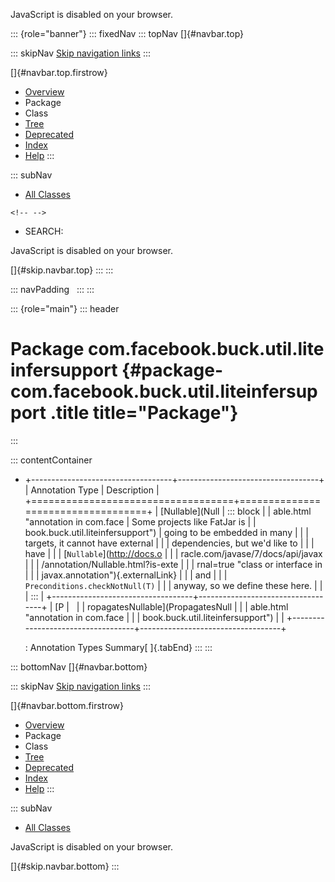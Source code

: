 <div>

JavaScript is disabled on your browser.

</div>

::: {role="banner"}
::: fixedNav
::: topNav
[]{#navbar.top}

::: skipNav
[Skip navigation links](#skip.navbar.top "Skip navigation links")
:::

[]{#navbar.top.firstrow}

-   [Overview](../../../../../index.html)
-   Package
-   Class
-   [Tree](package-tree.html)
-   [Deprecated](../../../../../deprecated-list.html)
-   [Index](../../../../../index-all.html)
-   [Help](../../../../../help-doc.html)
:::

::: subNav
-   [All Classes](../../../../../allclasses.html)

```{=html}
<!-- -->
```
-   SEARCH:

<div>

<div>

JavaScript is disabled on your browser.

</div>

</div>

[]{#skip.navbar.top}
:::
:::

::: navPadding
 
:::
:::

::: {role="main"}
::: header
# Package com.facebook.buck.util.liteinfersupport {#package-com.facebook.buck.util.liteinfersupport .title title="Package"}
:::

::: contentContainer
-   +-----------------------------------+-----------------------------------+
    | Annotation Type                   | Description                       |
    +===================================+===================================+
    | [Nullable](Null                   | ::: block                         |
    | able.html "annotation in com.face | Some projects like FatJar is      |
    | book.buck.util.liteinfersupport") | going to be embedded in many      |
    |                                   | targets, it cannot have external  |
    |                                   | dependencies, but we\'d like to   |
    |                                   | have                              |
    |                                   | [`Nullable`](http://docs.o        |
    |                                   | racle.com/javase/7/docs/api/javax |
    |                                   | /annotation/Nullable.html?is-exte |
    |                                   | rnal=true "class or interface in  |
    |                                   | javax.annotation"){.externalLink} |
    |                                   | and                               |
    |                                   | `Preconditions.checkNotNull(T)`   |
    |                                   | anyway, so we define these here.  |
    |                                   | :::                               |
    +-----------------------------------+-----------------------------------+
    | [P                                |                                   |
    | ropagatesNullable](PropagatesNull |                                   |
    | able.html "annotation in com.face |                                   |
    | book.buck.util.liteinfersupport") |                                   |
    +-----------------------------------+-----------------------------------+

    : Annotation Types Summary[ ]{.tabEnd}
:::
:::

::: bottomNav
[]{#navbar.bottom}

::: skipNav
[Skip navigation links](#skip.navbar.bottom "Skip navigation links")
:::

[]{#navbar.bottom.firstrow}

-   [Overview](../../../../../index.html)
-   Package
-   Class
-   [Tree](package-tree.html)
-   [Deprecated](../../../../../deprecated-list.html)
-   [Index](../../../../../index-all.html)
-   [Help](../../../../../help-doc.html)
:::

::: subNav
-   [All Classes](../../../../../allclasses.html)

<div>

<div>

JavaScript is disabled on your browser.

</div>

</div>

[]{#skip.navbar.bottom}
:::
